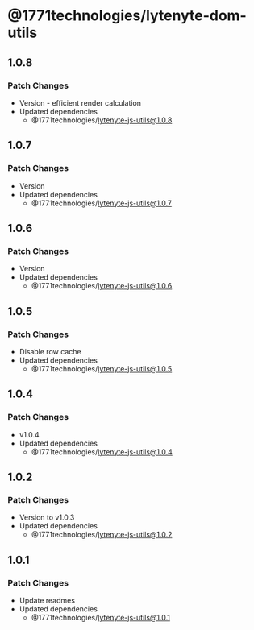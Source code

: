 # @1771technologies/lytenyte-dom-utils

## 1.0.8

### Patch Changes

- Version - efficient render calculation
- Updated dependencies
  - @1771technologies/lytenyte-js-utils@1.0.8

## 1.0.7

### Patch Changes

- Version
- Updated dependencies
  - @1771technologies/lytenyte-js-utils@1.0.7

## 1.0.6

### Patch Changes

- Version
- Updated dependencies
  - @1771technologies/lytenyte-js-utils@1.0.6

## 1.0.5

### Patch Changes

- Disable row cache
- Updated dependencies
  - @1771technologies/lytenyte-js-utils@1.0.5

## 1.0.4

### Patch Changes

- v1.0.4
- Updated dependencies
  - @1771technologies/lytenyte-js-utils@1.0.4

## 1.0.2

### Patch Changes

- Version to v1.0.3
- Updated dependencies
  - @1771technologies/lytenyte-js-utils@1.0.2

## 1.0.1

### Patch Changes

- Update readmes
- Updated dependencies
  - @1771technologies/lytenyte-js-utils@1.0.1
